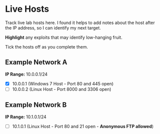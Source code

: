 # Live Hosts

Track live lab hosts here. I found it helps to add notes about the host after the IP address, so I can identify my next target.

**Highlight** any exploits that may identify low-hanging fruit.

Tick the hosts off as you complete them.

## Example Network A

**IP Range:** 10.0.0.1/24

- [x] 10.0.0.1 (Windows 7 Host - Port 80 and 445 open)
- [ ] 10.0.0.2 (Linux Host - Port 8000 and 3306 open)

## Example Network B

**IP Range:** 10.1.0.1/24

- [ ] 10.1.0.1 (Linux Host - Port 80 and 21 open - **Anonymous FTP allowed**)